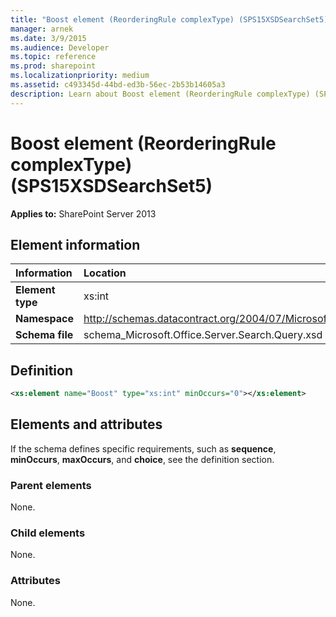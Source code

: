 ```yaml
---
title: "Boost element (ReorderingRule complexType) (SPS15XSDSearchSet5)"
manager: arnek
ms.date: 3/9/2015
ms.audience: Developer
ms.topic: reference
ms.prod: sharepoint
ms.localizationpriority: medium
ms.assetid: c493345d-44bd-ed3b-56ec-2b53b14605a3
description: Learn about Boost element (ReorderingRule complexType) (SPS15XSDSearchSet5).
---
```


# Boost element (ReorderingRule complexType) (SPS15XSDSearchSet5)

 
  
 **Applies to:** SharePoint Server 2013
  
## Element information

|Information|Location|
|:-----|:-----|
|**Element type** <br/> |xs:int  <br/> |
|**Namespace** <br/> |http://schemas.datacontract.org/2004/07/Microsoft.Office.Server.Search.Query  <br/> |
|**Schema file** <br/> |schema_Microsoft.Office.Server.Search.Query.xsd  <br/> |
   
## Definition

```XML
<xs:element name="Boost" type="xs:int" minOccurs="0"></xs:element>

```

## Elements and attributes

If the schema defines specific requirements, such as **sequence**, **minOccurs**, **maxOccurs**, and **choice**, see the definition section. 
  
### Parent elements

None.
  
### Child elements

None.
  
### Attributes

None.
  

